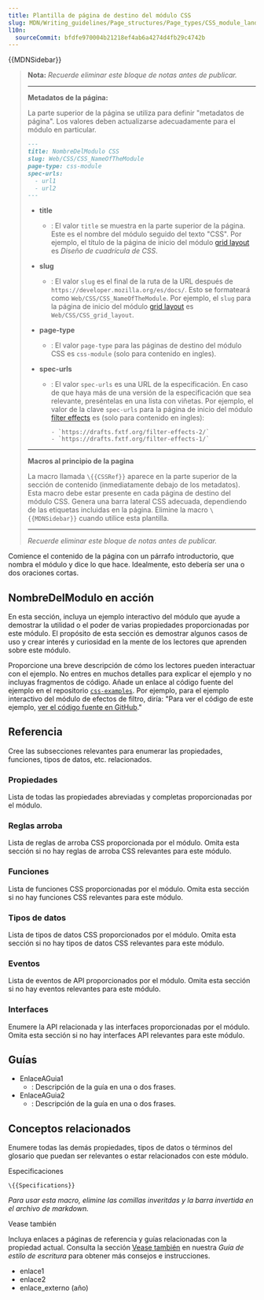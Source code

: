```yaml
---
title: Plantilla de página de destino del módulo CSS
slug: MDN/Writing_guidelines/Page_structures/Page_types/CSS_module_landing_page_template
l10n:
  sourceCommit: bfdfe970004b21218ef4ab6a4274d4fb29c4742b
---
```


{{MDNSidebar}}

> **Nota:** _Recuerde eliminar este bloque de notas antes de publicar._
>
> ---
>
> **Metadatos de la página:**
>
> La parte superior de la página se utiliza para definir "metadatos de página".
> Los valores deben actualizarse adecuadamente para el módulo en particular.
>
> ```md
> ---
> title: NombreDelModulo CSS
> slug: Web/CSS/CSS_NameOfTheModule
> page-type: css-module
> spec-urls:
>   - url1
>   - url2
> ---
> ```
>
> - **title**
>   - : El valor `title` se muestra en la parte superior de la página.
>     Este es el nombre del módulo seguido del texto "CSS".
>     Por ejemplo, el título de la página de inicio del módulo [grid layout](/es/docs/Web/CSS/CSS_grid_layout) es _Diseño de cuadrícula de CSS_.
> - **slug**
>   - : El valor `slug` es el final de la ruta de la URL después de `https://developer.mozilla.org/es/docs/`.
>     Esto se formateará como `Web/CSS/CSS_NameOfTheModule`.
>     Por ejemplo, el `slug` para la página de inicio del módulo [grid layout](/es/docs/Web/CSS/CSS_grid_layout) es `Web/CSS/CSS_grid_layout`.
> - **page-type**
>   - : El valor `page-type` para las páginas de destino del módulo CSS es `css-module` (solo para contenido en ingles).
> - **spec-urls**
>
>   - : El valor `spec-urls` es una URL de la especificación. En caso de que haya más de una versión de la especificación que sea relevante, preséntelas en una lista con viñetas. Por ejemplo, el valor de la clave `spec-urls` para la página de inicio del módulo [filter effects](/es/docs/Web/CSS/CSS_filter_effects) es (solo para contenido en ingles):
>
>     ```plain
>     - `https://drafts.fxtf.org/filter-effects-2/`
>     - `https://drafts.fxtf.org/filter-effects-1/`
>     ```
>
> ---
>
> **Macros al principio de la pagina**
>
> La macro llamada `\{{CSSRef}}` aparece en la parte superior de la sección de contenido (inmediatamente debajo de los metadatos).
> Esta macro debe estar presente en cada página de destino del módulo CSS. Genera una barra lateral CSS adecuada, dependiendo de las etiquetas incluidas en la página.
> Elimine la macro `\{{MDNSidebar}}` cuando utilice esta plantilla.
>
> ---
>
> _Recuerde eliminar este bloque de notas antes de publicar._

Comience el contenido de la página con un párrafo introductorio, que nombra el módulo y dice lo que hace.
Idealmente, esto debería ser una o dos oraciones cortas.

## NombreDelModulo en acción

En esta sección, incluya un ejemplo interactivo del módulo que ayude a demostrar la utilidad o el poder de varias propiedades proporcionadas por este módulo. El propósito de esta sección es demostrar algunos casos de uso y crear interés y curiosidad en la mente de los lectores que aprenden sobre este módulo.

Proporcione una breve descripción de cómo los lectores pueden interactuar con el ejemplo. No entres en muchos detalles para explicar el ejemplo y no incluyas fragmentos de código. Añade un enlace al código fuente del ejemplo en el repositorio [`css-examples`](https://github.com/mdn/css-examples/tree/main/modules). Por ejemplo, para el ejemplo interactivo del módulo de efectos de filtro, diría:
"Para ver el código de este ejemplo, [ver el código fuente en GitHub](https://github.com/mdn/css-examples/blob/main/modules/filters.html)."

## Referencia

Cree las subsecciones relevantes para enumerar las propiedades, funciones, tipos de datos, etc. relacionados.

### Propiedades

Lista de todas las propiedades abreviadas y completas proporcionadas por el módulo.

### Reglas arroba

Lista de reglas de arroba CSS proporcionada por el módulo. Omita esta sección si no hay reglas de arroba CSS relevantes para este módulo.

### Funciones

Lista de funciones CSS proporcionadas por el módulo. Omita esta sección si no hay funciones CSS relevantes para este módulo.

### Tipos de datos

Lista de tipos de datos CSS proporcionados por el módulo. Omita esta sección si no hay tipos de datos CSS relevantes para este módulo.

### Eventos

Lista de eventos de API proporcionados por el módulo. Omita esta sección si no hay eventos relevantes para este módulo.

### Interfaces

Enumere la API relacionada y las interfaces proporcionadas por el módulo. Omita esta sección si no hay interfaces API relevantes para este módulo.

## Guías

- EnlaceAGuia1
  - : Descripción de la guía en una o dos frases.
- EnlaceAGuia2
  - : Descripción de la guía en una o dos frases.

## Conceptos relacionados

Enumere todas las demás propiedades, tipos de datos o términos del glosario que puedan ser relevantes o estar relacionados con este módulo.

Especificaciones

`\{{Specifications}}`

_Para usar esta macro, elimine las comillas inveritdas y la barra invertida en el archivo de markdown._

Vease también

Incluya enlaces a páginas de referencia y guías relacionadas con la propiedad actual. Consulta la sección [Vease también](/es/docs/MDN/Writing_guidelines/Writing_style_guide#see_also_section) en nuestra _Guía de estilo de escritura_ para obtener más consejos e instrucciones.

- enlace1
- enlace2
- enlace_externo (año)
